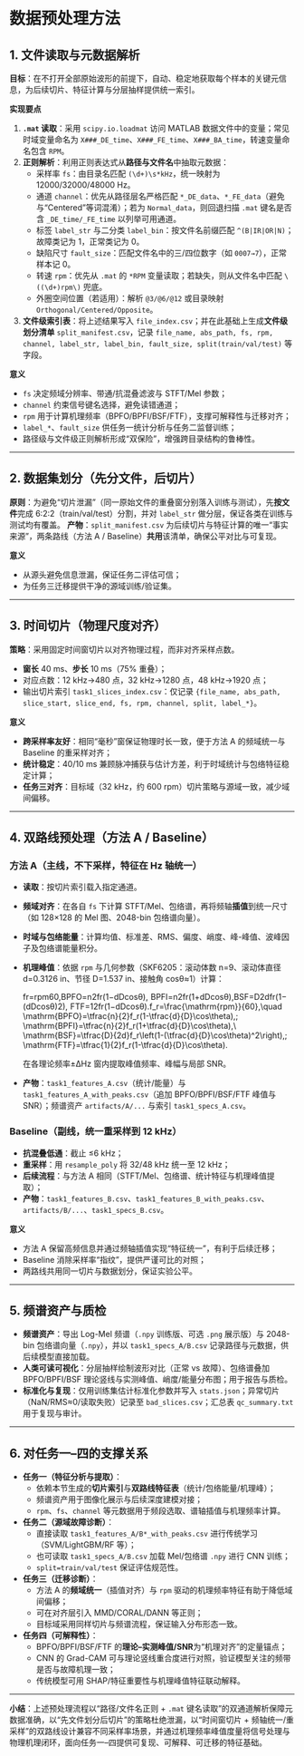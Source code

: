 # 数据预处理方法

## 1. 文件读取与元数据解析

**目标**：在不打开全部原始波形的前提下，自动、稳定地获取每个样本的关键元信息，为后续切片、特征计算与分层抽样提供统一索引。

**实现要点**

1. **`.mat` 读取**：采用 `scipy.io.loadmat` 访问 MATLAB 数据文件中的变量；常见时域变量命名为 `X###_DE_time`、`X###_FE_time`、`X###_BA_time`，转速变量命名包含 `RPM`。
2. **正则解析**：利用正则表达式从**路径与文件名**中抽取元数据：
   - 采样率 `fs`：由目录名匹配 `(\d+)\s*kHz`，统一映射为 12000/32000/48000 Hz。
   - 通道 `channel`：优先从路径层名严格匹配 `*_DE_data`、`*_FE_data`（避免与“Centered”等词混淆）；若为 `Normal_data`，则回退扫描 `.mat` 键名是否含 `_DE_time/_FE_time` 以列举可用通道。
   - 标签 `label_str` 与二分类 `label_bin`：按文件名前缀匹配 `^(B|IR|OR|N)`；故障类记为 1，正常类记为 0。
   - 缺陷尺寸 `fault_size`：匹配文件名中的三/四位数字（如 `0007→7`），正常样本记 0。
   - 转速 `rpm`：优先从 `.mat` 的 `*RPM` 变量读取；若缺失，则从文件名中匹配 `\((\d+)rpm\)` 兜底。
   - 外圈空间位置（若适用）：解析 `@3/@6/@12` 或目录映射 `Orthogonal/Centered/Opposite`。
3. **文件级索引表**：将上述结果写入 `file_index.csv`；并在此基础上生成**文件级划分清单** `split_manifest.csv`，记录 `file_name, abs_path, fs, rpm, channel, label_str, label_bin, fault_size, split(train/val/test)` 等字段。

**意义**

- `fs` 决定频域分辨率、带通/抗混叠滤波与 STFT/Mel 参数；
- `channel` 约束信号键名选择，避免读错通道；
- `rpm` 用于计算机理频率（BPFO/BPFI/BSF/FTF），支撑可解释性与迁移对齐；
- `label_*`、`fault_size` 供任务一统计分析与任务二监督训练；
- 路径级与文件级正则解析形成“双保险”，增强跨目录结构的鲁棒性。

------

## 2. 数据集划分（先分文件，后切片）

**原则**：为避免“切片泄漏”（同一原始文件的重叠窗分别落入训练与测试），先**按文件**完成 6:2:2（train/val/test）分割，并对 `label_str` 做分层，保证各类在训练与测试均有覆盖。
 **产物**：`split_manifest.csv` 为后续切片与特征计算的唯一“事实来源”，两条路线（方法 A / Baseline）**共用**该清单，确保公平对比与可复现。

**意义**

- 从源头避免信息泄漏，保证任务二评估可信；
- 为任务三迁移提供干净的源域训练/验证集。

------

## 3. 时间切片（物理尺度对齐）

**策略**：采用固定时间窗切片以对齐物理过程，而非对齐采样点数。

- **窗长** 40 ms、**步长** 10 ms（75% 重叠）；
- 对应点数：12 kHz→480 点，32 kHz→1280 点，48 kHz→1920 点；
- 输出切片索引 `task1_slices_index.csv`：仅记录 `{file_name, abs_path, slice_start, slice_end, fs, rpm, channel, split, label_*}`。

**意义**

- **跨采样率友好**：相同“毫秒”窗保证物理时长一致，便于方法 A 的频域统一与 Baseline 的重采样对齐；
- **统计稳定**：40/10 ms 兼顾脉冲捕获与估计方差，利于时域统计与包络特征稳定计算；
- **任务三对齐**：目标域（32 kHz，约 600 rpm）切片策略与源域一致，减少域间偏移。

------

## 4. 双路线预处理（方法 A / Baseline）

### 方法 A（主线，不下采样，特征在 Hz 轴统一）

- **读取**：按切片索引载入指定通道。

- **频域对齐**：在各自 `fs` 下计算 STFT/Mel、包络谱，再将频轴**插值**到统一尺寸（如 128×128 的 Mel 图、2048-bin 包络谱向量）。

- **时域与包络能量**：计算均值、标准差、RMS、偏度、峭度、峰-峰值、波峰因子及包络谱能量积分。

- **机理峰值**：依据 `rpm` 与几何参数（SKF6205：滚动体数 n=9、滚动体直径 d=0.3126 in、节径 D=1.537 in、接触角 cosθ≈1）计算：

  fr=rpm60,BPFO=n2fr(1−dDcos⁡θ),  BPFI=n2fr(1+dDcos⁡θ),BSF=D2dfr(1−(dDcos⁡θ)2),  FTF=12fr(1−dDcos⁡θ).f_r=\frac{\mathrm{rpm}}{60},\quad \mathrm{BPFO}=\tfrac{n}{2}f_r(1-\tfrac{d}{D}\cos\theta),\; \mathrm{BPFI}=\tfrac{n}{2}f_r(1+\tfrac{d}{D}\cos\theta),\\ \mathrm{BSF}=\tfrac{D}{2d}f_r\left(1-(\tfrac{d}{D}\cos\theta)^2\right),\; \mathrm{FTF}=\tfrac{1}{2}f_r(1-\tfrac{d}{D}\cos\theta).

  在各理论频率±ΔHz 窗内提取峰值频率、峰幅与局部 SNR。

- **产物**：`task1_features_A.csv`（统计/能量）与 `task1_features_A_with_peaks.csv`（追加 BPFO/BPFI/BSF/FTF 峰值与 SNR）；频谱资产 `artifacts/A/...` 与索引 `task1_specs_A.csv`。

### Baseline（副线，统一重采样到 12 kHz）

- **抗混叠低通**：截止 ≤6 kHz；
- **重采样**：用 `resample_poly` 将 32/48 kHz 统一至 12 kHz；
- **后续流程**：与方法 A 相同（STFT/Mel、包络谱、统计特征与机理峰值提取）；
- **产物**：`task1_features_B.csv`、`task1_features_B_with_peaks.csv`、`artifacts/B/...`、`task1_specs_B.csv`。

**意义**

- 方法 A 保留高频信息并通过频轴插值实现“特征统一”，有利于后续迁移；
- Baseline 消除采样率“指纹”，提供严谨可比的对照；
- 两路线共用同一切片与数据划分，保证实验公平。

------

## 5. 频谱资产与质检

- **频谱资产**：导出 Log-Mel 频谱（`.npy` 训练版、可选 `.png` 展示版）与 2048-bin 包络谱向量（`.npy`），并以 `task1_specs_A/B.csv` 记录路径与元数据，供后续模型直接加载。
- **人类可读可视化**：分层抽样绘制波形对比（正常 vs 故障）、包络谱叠加 BPFO/BPFI/BSF 理论竖线与实测峰值、峭度/能量分布图；用于报告与质检。
- **标准化与复现**：仅用训练集估计标准化参数并写入 `stats.json`；异常切片（NaN/RMS≈0/读取失败）记录至 `bad_slices.csv`；汇总表 `qc_summary.txt` 用于复现与审计。

------

## 6. 对任务一–四的支撑关系

- **任务一（特征分析与提取）**：
  - 依赖本节生成的**切片索引**与**双路线特征表**（统计/包络能量/机理峰）；
  - 频谱资产用于图像化展示与后续深度建模对接；
  - `rpm`、`fs`、`channel` 等元数据用于频段选取、谱轴插值与机理频率计算。
- **任务二（源域故障诊断）**：
  - 直接读取 `task1_features_A/B*_with_peaks.csv` 进行传统学习（SVM/LightGBM/RF 等）；
  - 也可读取 `task1_specs_A/B.csv` 加载 Mel/包络谱 `.npy` 进行 CNN 训练；
  - `split=train/val/test` 保证评估规范性。
- **任务三（迁移诊断）**：
  - 方法 A 的**频域统一**（插值对齐）与 `rpm` 驱动的机理频率特征有助于降低域间偏移；
  - 可在对齐层引入 MMD/CORAL/DANN 等正则；
  - 目标域采用同样切片与频谱流程，保证输入分布形态一致。
- **任务四（可解释性）**：
  - BPFO/BPFI/BSF/FTF 的**理论–实测峰值/SNR**为“机理对齐”的定量锚点；
  - CNN 的 Grad-CAM 可与理论竖线重合度进行对照，验证模型关注的频带是否与故障机理一致；
  - 传统模型可用 SHAP/特征重要性与机理峰值特征联动解释。

------

**小结**：上述预处理流程以“路径/文件名正则 + `.mat` 键名读取”的双通道解析保障元数据准确，以“先文件划分后切片”的策略杜绝泄漏，以“时间窗切片 + 频轴统一/重采样”的双路线设计兼容不同采样率场景，并通过机理频率峰值度量将信号处理与物理机理闭环，面向任务一–四提供可复现、可解释、可迁移的特征基础。